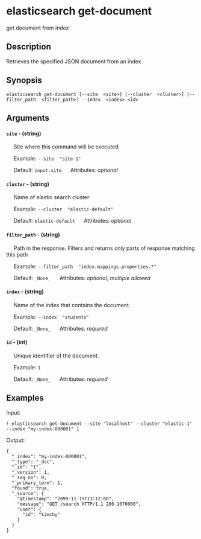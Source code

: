 # elasticsearch get-document

get document from index

## Description

Retrieves the specified JSON document from an index

## Synopsis

`elasticsearch get-document [--site  <site>] [--cluster  <cluster>] [--filter_path  <filter_path>] --index  <index> <id>`

## Arguments


#### `site` - (string)

&nbsp;&nbsp;&nbsp;&nbsp; Site where this command will be executed  

&nbsp;&nbsp;&nbsp;&nbsp; Example:  `--site  "site-1"`

&nbsp;&nbsp;&nbsp;&nbsp; Default: `input.site`
&nbsp;&nbsp;&nbsp;&nbsp; Attributes: _optional_  


#### `cluster` - (string)

&nbsp;&nbsp;&nbsp;&nbsp; Name of elastic search cluster  

&nbsp;&nbsp;&nbsp;&nbsp; Example:  `--cluster  "elastic-default"`

&nbsp;&nbsp;&nbsp;&nbsp; Default: `elastic-default`
&nbsp;&nbsp;&nbsp;&nbsp; Attributes: _optional_  


#### `filter_path` - (string)

&nbsp;&nbsp;&nbsp;&nbsp; Path in the response. Filters and returns only parts of response matching this path  

&nbsp;&nbsp;&nbsp;&nbsp; Example:  `--filter_path  "index.mappings.properties.*"`

&nbsp;&nbsp;&nbsp;&nbsp; Default: `_None_`
&nbsp;&nbsp;&nbsp;&nbsp; Attributes: _optional, multiple allowed_  


#### `index` - (string)

&nbsp;&nbsp;&nbsp;&nbsp; Name of the index that contains the document.  

&nbsp;&nbsp;&nbsp;&nbsp; Example:  `--index  "students"`

&nbsp;&nbsp;&nbsp;&nbsp; Default: `_None_`
&nbsp;&nbsp;&nbsp;&nbsp; Attributes: _required_  


#### `id` - (int)

&nbsp;&nbsp;&nbsp;&nbsp; Unique identifier of the document.  

&nbsp;&nbsp;&nbsp;&nbsp; Example:  `1`

&nbsp;&nbsp;&nbsp;&nbsp; Default: `_None_`
&nbsp;&nbsp;&nbsp;&nbsp; Attributes: _required_  



## Examples

Input: 
```
! elasticsearch get-document --site "localhost" --cluster "elastic-1" --index "my-index-000001" 1
```
Output: 
```
{
  "_index": "my-index-000001",
  "_type": "_doc",
  "_id": "1",
  "_version": 1,
  "_seq_no": 0,
  "_primary_term": 1,
  "found": true,
  "_source": {
    "@timestamp": "2099-11-15T13:12:00",
    "message": "GET /search HTTP/1.1 200 1070000",
    "user": {
      "id": "kimchy"
    }
  }
}
```

